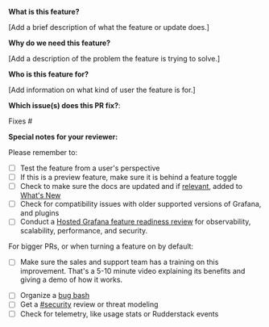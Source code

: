 <!--

Thank you for sending a pull request! Here are some tips:

1. If this is your first time, please read our contribution guide at https://github.com/grafana/grafana/blob/main/CONTRIBUTING.md

2. Ensure you include and run the appropriate tests as part of your Pull Request.

3. In a new feature or configuration option, an update to the documentation is necessary. Everything related to the documentation is under the docs folder in the root of the repository.

4. If the Pull Request is a work in progress, make use of GitHub's "Draft PR" feature and mark it as such.

5. If you can not merge your Pull Request due to a merge conflict, Rebase it. This gets it in sync with the main branch.

6. Name your PR as "<FeatureArea>: Describe your change", e.g. Alerting: Prevent race condition. If it's a fix or feature relevant for the changelog describe the user impact in the title. The PR title is used to auto-generate the changelog for issues marked with the "add to changelog" label.

7. If your PR content should be added to the What's New document for the next major or minor release, add the **add to what's new** label to your PR. Note that you should add this label to the main PR that introduces the feature; do not add this label to smaller PRs for the feature.

-->

**What is this feature?**

[Add a brief description of what the feature or update does.]

**Why do we need this feature?**

[Add a description of the problem the feature is trying to solve.]

**Who is this feature for?**

[Add information on what kind of user the feature is for.]

**Which issue(s) does this PR fix?**:

<!--

- Automatically closes linked issue when the Pull Request is merged.

Usage: "Fixes #<issue number>", or "Fixes (paste link of issue)"

-->

Fixes #

**Special notes for your reviewer:**

Please remember to:
- [ ] Test the feature from a user's perspective
- [ ] If this is a preview feature, make sure it is behind a feature toggle
- [ ] Check to make sure the docs are updated and if [relevant](https://grafana.com/docs/writers-toolkit/writing-guide/contribute-release-notes/#how-to-determine-if-content-belongs-in-a-whats-new-document), added to [What's New](https://grafana.com/docs/writers-toolkit/writing-guide/contribute-release-notes/)
- [ ] Check for compatibility issues with older supported versions of Grafana, and plugins
- [ ] Conduct a [Hosted Grafana feature readiness review](https://docs.google.com/document/d/1QL9Ly8KnXzpb6ISbg49pTODRO5mhA5tkkfIZVX6pqQU/edit#heading=h.nmhrirqphdnu) for observability, scalability, performance, and security.

For bigger PRs, or when turning a feature on by default:
- [ ] Make sure the sales and support team has a training on this improvement. That's a 5-10 minute video explaining its benefits and giving a demo of how it works.
<!-- TODO: better description or a link on how to do training -->
- [ ] Organize a [bug bash](https://docs.google.com/document/d/14ZzpE-BWV3MQtULu8XHPR-8AMc_gArV-GXcYg3bx2zg/edit)
- [ ] Get a [#security](https://raintank-corp.slack.com/archives/CHQDPC970) review or threat modeling
- [ ] Check for telemetry, like usage stats or Rudderstack events